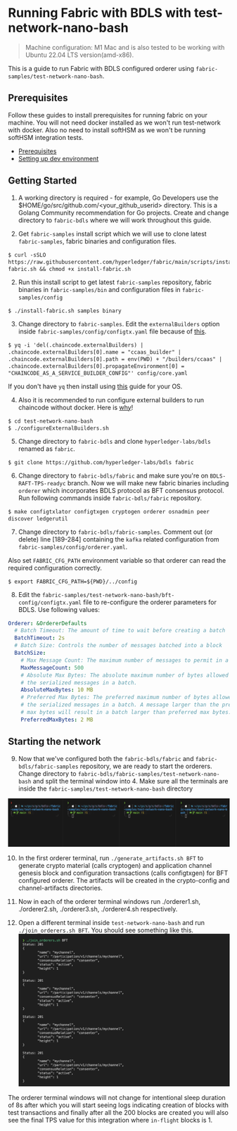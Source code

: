 # Running Fabric with BDLS with test-network-nano-bash

> Machine configuration: M1 Mac and is also tested to be working with Ubuntu 22.04 LTS version(amd-x86).

This is a guide to run Fabric with BDLS configured orderer using `fabric-samples/test-network-nano-bash`. 

## Prerequisites
Follow these guides to install prerequisites for running fabric on your machine. You will not need docker installed as we won't run test-network with docker. Also no need to install softHSM as we won't be running softHSM integration tests. 
- [Prerequisites](https://hyperledger-fabric.readthedocs.io/en/release-2.5/prereqs.html)
- [Setting up dev environment](https://hyperledger-fabric.readthedocs.io/en/latest/dev-setup/devenv.html)

## Getting Started
1. A working directory is required - for example, Go Developers use the $HOME/go/src/github.com/<your_github_userid> directory.  This is a Golang Community recommendation for Go projects. Create and change directory to `fabric-bdls` where we will work throughout this guide. 

2. Get `fabric-samples` install script which we will use to clone latest `fabric-samples`, fabric binaries and configuration files. 

```shell
$ curl -sSLO https://raw.githubusercontent.com/hyperledger/fabric/main/scripts/install-fabric.sh && chmod +x install-fabric.sh
```

2. Run this install script to get latest `fabric-samples` repository, fabric binaries in `fabric-samples/bin` and configuration files in `fabric-samples/config`

```shell
$ ./install-fabric.sh samples binary
```

3. Change directory to `fabric-samples`. Edit the `externalBuilders` option inside `fabric-samples/config/configtx.yaml` file because of [this](https://github.com/hyperledger/fabric-samples/tree/main/test-network-nano-bash#to-run-the-chaincode-as-a-service).

```shell
$ yq -i 'del(.chaincode.externalBuilders) | .chaincode.externalBuilders[0].name = "ccaas_builder" | .chaincode.externalBuilders[0].path = env(PWD) + "/builders/ccaas" | .chaincode.externalBuilders[0].propagateEnvironment[0] = "CHAINCODE_AS_A_SERVICE_BUILDER_CONFIG"' config/core.yaml
```

If you don't have `yq` then install using [this](https://github.com/mikefarah/yq?tab=readme-ov-file#macos--linux-via-homebrew) guide for your OS. 

4. Also it is recommended to run configure external builders to run chaincode without docker. Here is [why](https://github.com/hyperledger/fabric-samples/tree/main/test-network-nano-bash#run-the-chaincode-without-docker)!

```shell
$ cd test-network-nano-bash
$ ./configureExternalBuilders.sh
```
5. Change directory to `fabric-bdls` and clone `hyperledger-labs/bdls` renamed as `fabric`. 
```shell
$ git clone https://github.com/hyperledger-labs/bdls fabric
```

6. Change directory to `fabric-bdls/fabric` and make sure you're on `BDLS-RAFT-TPS-readyc` branch. Now we will make new fabric binaries including `orderer` which incorporates BDLS protocol as BFT consensus protocol. Run following commands inside `fabric-bdls/fabric` repository. 
```shell
$ make configtxlator configtxgen cryptogen orderer osnadmin peer discover ledgerutil                 
```

7. Change directory to `fabric-bdls/fabric-samples`. Comment out (or delete) line [189-284] containing the `kafka` related configuration from `fabric-samples/config/orderer.yaml`. 

Also set `FABRIC_CFG_PATH` environment variable so that orderer can read the required configuration correctly. 

```shell
$ export FABRIC_CFG_PATH=${PWD}/../config
```

8. Edit the `fabric-samples/test-network-nano-bash/bft-config/configtx.yaml` file to re-configure the orderer parameters for BDLS. Use following values: 
```yaml
Orderer: &OrdererDefaults
  # Batch Timeout: The amount of time to wait before creating a batch
  BatchTimeout: 2s
  # Batch Size: Controls the number of messages batched into a block
  BatchSize:
    # Max Message Count: The maximum number of messages to permit in a batch
    MaxMessageCount: 500
    # Absolute Max Bytes: The absolute maximum number of bytes allowed for
    # the serialized messages in a batch.
    AbsoluteMaxBytes: 10 MB
    # Preferred Max Bytes: The preferred maximum number of bytes allowed for
    # the serialized messages in a batch. A message larger than the preferred
    # max bytes will result in a batch larger than preferred max bytes.
    PreferredMaxBytes: 2 MB
```

## Starting the network 

9. Now that we've configured both the `fabric-bdls/fabric` and `fabric-bdls/fabric-samples` repository, we are ready to start the orderers. Change directory to `fabric-bdls/fabric-samples/test-network-nano-bash` and split the terminal window into 4. Make sure all the terminals are inside the `fabric-samples/test-network-nano-bash` directory

![empty-4-terminals](assets/image.png)

10. In the first orderer terminal, run `./generate_artifacts.sh BFT` to generate crypto material (calls cryptogen) and application channel genesis block and configuration transactions (calls configtxgen) for BFT configured orderer. The artifacts will be created in the crypto-config and channel-artifacts directories. 

11. Now in each of the orderer terminal windows run ./orderer1.sh, ./orderer2.sh, ./orderer3.sh, ./orderer4.sh respectively.

12. Open a different terminal inside `test-network-nano-bash` and run `./join_orderers.sh BFT`. You should see something like this. 
![alt text](assets/image-1.png)

The orderer terminal windows will not change for intentional sleep duration of 8s after which you will start seeing logs indicating creation of blocks with test transactions and finally after all the 200 blocks are created you will also see the final TPS value for this integration where `in-flight` blocks is 1. 

